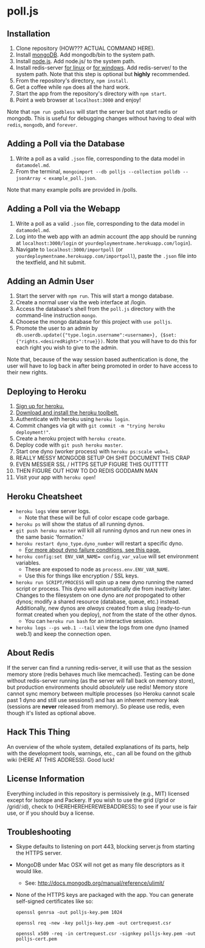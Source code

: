 poll.js
================================

Installation
---------------------------------
1. Clone repository (HOW??? ACTUAL COMMAND HERE).
2. Install [mongoDB](http://www.mongodb.org/downloads). Add mongodb/bin to the system path.
3. Install [node.js](http://nodejs.org/download/). Add node.js/ to the system path.
4. Install redis-server [for linux](https://github.com/antirez/redis) or [for windows](https://github.com/dmajkic/redis). Add redis-server/ to the system path. Note that this step is optional but **highly** recommended.
5. From the repository's directory, `npm install`.
6. Get a coffee while `npm` does all the hard work.
7. Start the app from the repository's directory with `npm start`.
8. Point a web browser at `localhost:3000` and enjoy!

Note that `npm run godbless` will start the server but not start redis or mongodb. This is useful for debugging changes without having to deal with `redis`, `mongodb`, and `forever`.

Adding a Poll via the Database
---------------------------------
1. Write a poll as a valid `.json` file, corresponding to the data model in `datamodel.md`.
2. From the terminal, `mongoimport --db polljs --collection polldb --jsonArray < example_poll.json`.

Note that many example polls are provided in /polls.

Adding a Poll via the Webapp
---------------------------------
1. Write a poll as a valid `.json` file, corresponding to the data model in `datamodel.md`.
2. Log into the web app with an admin account (the app should be running at `localhost:3000/login` or `yourdeploymentname.herokuapp.com/login`).
3. Navigate to `localhost:3000/importpoll` (or `yourdeploymentname.herokuapp.com/importpoll`), paste the `.json` file into the textfield, and hit submit.

Adding an Admin User
---------------------------------
1. Start the server with `npm run`. This will start a mongo database.
2. Create a normal user via the web interface at /login.
3. Access the database's shell from the `poll.js` directory with the command-line instruction `mongo`.
4. Chooese the mongo database for this project with `use polljs`.
5. Promote the user to an admin by `db.userdb.update({"type.login.username":<username>}, {$set: {"rights.<desiredRight>":true}})`. Note that you will have to do this for each right you wish to give to the admin.

Note that, because of the way session based authentication is done, the user will have to log back in after being promoted in order to have access to their new rights.

Deploying to Heroku
---------------------------------
1. [Sign up for heroku.]( https://signup.heroku.com/signup/dc)
2. [Download and install the heroku toolbelt.](https://toolbelt.heroku.com/)
3. Authenticate with heroku using `heroku login`.
4. Commit changes via git with `git commit -m "trying heroku deployment!"`.
5. Create a heroku project with `heroku create`.
6. Deploy code with `git push heroku master`.
7. Start one dyno (worker process) with `heroku ps:scale web=1`.
8. REALLY MESSY MONGODB SETUP OH SHIT DOCUMENT THIS CRAP
9. EVEN MESSIER SSL / HTTPS SETUP FIGURE THIS OUTTTTT
10. THEN FIGURE OUT HOW TO DO REDIS GODDAMN MAN
11. Visit your app with `heroku open`!

Heroku Cheatsheet
---------------------------------
* `heroku logs` view server logs.
	* Note that these will be full of color escape code garbage.
* `heroku ps` will show the status of all running dynos.
* `git push heroku master` will kill all running dynos and run new ones in the same basic 'formation.'
* `heroku restart dyno_type.dyno_number` will restart a specific dyno.
	* [For more about dyno failure conditions, see this page.](https://devcenter.heroku.com/articles/dynos)
* `heroku config:set ENV_VAR_NAME= config_var_value` will set environment variables.
	* These are exposed to node as `process.env.ENV_VAR_NAME`.
	* Use this for things like encryption / SSL keys.
* `heroku run SCRIPT/PROCESS` will spin up a new dyno running the named script or process. This dyno will automatically die from inactivity later. Changes to the filesystem on one dyno are *not* propogated to other dynos; modify a shared resource (database, queue, etc.) instead. Additionally, new dynos are *always* created from a slug (ready-to-run format created when you deploy), *not* from the state of the other dynos.
	* You can `heroku run bash` for an interactive session.
* `heroku logs --ps web.1 --tail` view the logs from one dyno (named web.1) and keep the connection open.

About Redis
---------------------------------
If the server can find a running redis-server, it will use that as the session memory store (redis behaves much like memcached). Testing can be done without redis-server running (as the server will fall back on memory store), but production environments should *absolutely* use redis! Memory store cannot sync memory between multiple processes (so Heroku cannot scale past 1 dyno and still use sessions!) and has an inherent memory leak (sessions are **never** released from memory). So please use redis, even though it's listed as optional above.

Hack This Thing
---------------------------------
An overview of the whole system, detailed explanations of its parts, help with the development tools, warnings, etc., can all be found on the github wiki (HERE AT THIS ADDRESS). Good luck!

License Information
---------------------------------
Everything included in this repository is permissively (e.g., MIT) licensed except for Isotope and Packery. If you wish to use the grid (/grid or /grid/:id), check to (HEREHEREHEREWEBADDRESS) to see if your use is fair use, or if you should buy a license.

Troubleshooting
---------------------------------
* Skype defaults to listening on port 443, blocking server.js from starting the HTTPS server.
* MongoDB under Mac OSX will not get as many file descriptors as it would like.
	* See: http://docs.mongodb.org/manual/reference/ulimit/
* None of the HTTPS keys are packaged with the app. You can generate self-signed certificates like so:

	`openssl genrsa -out polljs-key.pem 1024`

	`openssl req -new -key polljs-key.pem -out certrequest.csr`

	`openssl x509 -req -in certrequest.csr -signkey polljs-key.pem -out polljs-cert.pem`